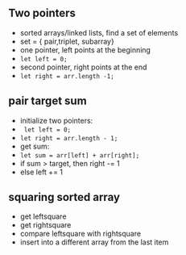 ## Two pointers
- sorted arrays/linked lists, find a set of elements
- set = { pair,triplet, subarray}
- one pointer, left points at the beginning
- ``` let left = 0; ```
- second pointer, right points at the end
- ``` let right = arr.length -1; ```

## pair target sum
- initialize two pointers:
- ``` let left = 0;```
- ``` let right = arr.length - 1; ```
- get sum:
- ``` let sum = arr[left] + arr[right]; ```
- if sum > target, then right -= 1
- else left += 1

## squaring sorted array
- get leftsquare
- get rightsquare
- compare leftsquare with rightsquare
- insert into a different array from the last item